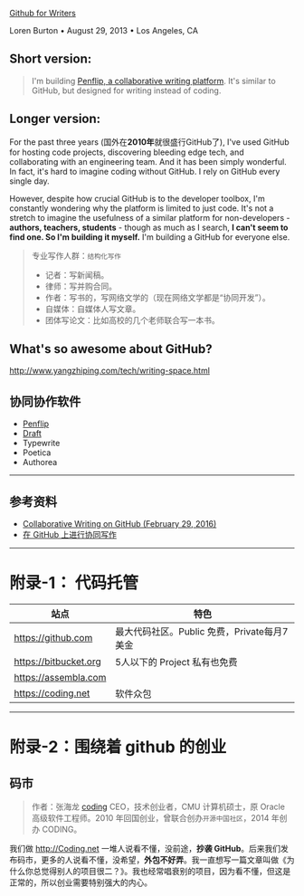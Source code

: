 


[Github for Writers](http://www.madebyloren.com/github-for-writers)

Loren Burton • August 29, 2013 • Los Angeles, CA

## Short version:

>I'm building [Penflip, a collaborative writing platform](https://www.penflip.com/). It's similar to GitHub, but designed for writing instead of coding.

## Longer version:

For the past three years (国外在**2010年**就很盛行GitHub了), I've used GitHub for hosting code projects, discovering bleeding edge tech, and collaborating with an engineering team. And it has been simply wonderful. In fact, it's hard to imagine coding without GitHub. I rely on GitHub every single day.

However, despite how crucial GitHub is to the developer toolbox, I'm constantly wondering why the platform is limited to just code. It's not a stretch to imagine the usefulness of a similar platform for non-developers - **authors, teachers, students** - though as much as I search, **I can't seem to find one. So I'm building it myself.** I'm building a GitHub for everyone else.

>专业写作人群：``结构化写作``
> - 记者：写新闻稿。
> - 律师：写并购合同。
> - 作者：写书的，写网络文学的（现在网络文学都是“协同开发”）。
> - 自媒体：自媒体人写文章。
> - 团体写论文：比如高校的几个老师联合写一本书。

## What's so awesome about GitHub?


http://www.yangzhiping.com/tech/writing-space.html


## 协同协作软件

- [Penflip](https://www.penflip.com/)
- [Draft](https://draftin.com/)
- Typewrite
- Poetica
- Authorea

----

## 参考资料

- [Collaborative Writing on GitHub (February 29, 2016)](https://oleb.net/blog/2016/02/collaborative-writing-on-github/)
- [在 GitHub 上进行协同写作](http://www.jianshu.com/p/f1df2f587878)

----

# 附录-1： 代码托管

| 站点 |  特色 |
|---|----|
| https://github.com | 最大代码社区。Public 免费，Private每月7美金 |
| https://bitbucket.org | 5人以下的 Project 私有也免费 |
| https://assembla.com |
| https://coding.net | 软件众包 |



----


# 附录-2：围绕着 github 的创业

## 码市

>作者：张海龙 [coding](https://coding.net/) CEO，技术创业者，CMU 计算机硕士，原 Oracle 高级软件工程师。2010 年回国创业，曾联合创办``开源中国社区``，2014 年创办 CODING。


我们做 http://Coding.net 一堆人说看不懂，没前途，**抄袭 GitHub**。后来我们发布码市，更多的人说看不懂，没希望，**外包不好弄**。我一直想写一篇文章叫做《为什么你总觉得别人的项目很二？》。我也经常唱衰别的项目，因为看不懂，但这是正常的，所以创业需要特别强大的内心。
